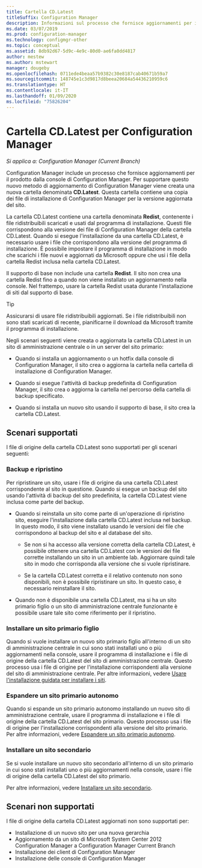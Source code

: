 ```yaml
---
title: Cartella CD.Latest
titleSuffix: Configuration Manager
description: Informazioni sul processo che fornisce aggiornamenti per il prodotto dalla console di Configuration Manager.
ms.date: 03/07/2019
ms.prod: configuration-manager
ms.technology: configmgr-other
ms.topic: conceptual
ms.assetid: 8db92d67-5d9c-4e9c-80d0-ae6fa0dd4817
author: mestew
ms.author: mstewart
manager: dougeby
ms.openlocfilehash: 0711ede4beaa57b9382c30e8187cab40671b59a7
ms.sourcegitcommit: 148745e1c3d9817d8beea20684a54436210959c6
ms.translationtype: HT
ms.contentlocale: it-IT
ms.lasthandoff: 01/09/2020
ms.locfileid: "75826204"
---
```

# <a name="the-cdlatest-folder-for-configuration-manager"></a>Cartella CD.Latest per Configuration Manager

*Si applica a: Configuration Manager (Current Branch)*

Configuration Manager include un processo che fornisce aggiornamenti per il prodotto dalla console di Configuration Manager. Per supportare questo nuovo metodo di aggiornamento di Configuration Manager viene creata una nuova cartella denominata **CD.Latest**. Questa cartella contiene una copia dei file di installazione di Configuration Manager per la versione aggiornata del sito.  

La cartella CD.Latest contiene una cartella denominata **Redist**, contenente i file ridistribuibili scaricati e usati dal programma di installazione. Questi file corrispondono alla versione dei file di Configuration Manager della cartella CD.Latest. Quando si esegue l'installazione da una cartella CD.Latest, è necessario usare i file che corrispondono alla versione del programma di installazione. È possibile impostare il programma di installazione in modo che scarichi i file nuovi e aggiornati da Microsoft oppure che usi i file della cartella Redist inclusa nella cartella CD.Latest.

Il supporto di base non include una cartella **Redist**. Il sito non crea una cartella Redist fino a quando non viene installato un aggiornamento nella console. Nel frattempo, usare la cartella Redist usata durante l'installazione di siti dal supporto di base.  

> [!TIP]  
> Assicurarsi di usare file ridistribuibili aggiornati. Se i file ridistribuibili non sono stati scaricati di recente, pianificarne il download da Microsoft tramite il programma di installazione.   

Negli scenari seguenti viene creata o aggiornata la cartella CD.Latest in un sito di amministrazione centrale o in un server del sito primario:  

- Quando si installa un aggiornamento o un hotfix dalla console di Configuration Manager, il sito crea o aggiorna la cartella nella cartella di installazione di Configuration Manager.  

- Quando si esegue l'attività di backup predefinita di Configuration Manager, il sito crea o aggiorna la cartella nel percorso della cartella di backup specificato.  

- Quando si installa un nuovo sito usando il supporto di base, il sito crea la cartella CD.Latest.


## <a name="supported-scenarios"></a>Scenari supportati

I file di origine della cartella CD.Latest sono supportati per gli scenari seguenti:  

### <a name="backup-and-recovery"></a>Backup e ripristino
Per ripristinare un sito, usare i file di origine da una cartella CD.Latest corrispondente al sito in questione. Quando si esegue un backup del sito usando l'attività di backup del sito predefinita, la cartella CD.Latest viene inclusa come parte del backup.

- Quando si reinstalla un sito come parte di un'operazione di ripristino sito, eseguire l'installazione dalla cartella CD.Latest inclusa nel backup. In questo modo, il sito viene installato usando le versioni dei file che corrispondono al backup del sito e al database del sito.  

    - Se non si ha accesso alla versione corretta della cartella CD.Latest, è possibile ottenere una cartella CD.Latest con le versioni dei file corrette installando un sito in un ambiente lab. Aggiornare quindi tale sito in modo che corrisponda alla versione che si vuole ripristinare.  

    - Se la cartella CD.Latest corretta e il relativo contenuto non sono disponibili, non è possibile ripristinare un sito. In questo caso, è necessario reinstallare il sito.  

- Quando non è disponibile una cartella CD.Latest, ma si ha un sito primario figlio o un sito di amministrazione centrale funzionante è possibile usare tale sito come riferimento per il ripristino.  

### <a name="install-a-child-primary-site"></a>Installare un sito primario figlio
Quando si vuole installare un nuovo sito primario figlio all'interno di un sito di amministrazione centrale in cui sono stati installati uno o più aggiornamenti nella console, usare il programma di installazione e i file di origine della cartella CD.Latest del sito di amministrazione centrale. Questo processo usa i file di origine per l'installazione corrispondenti alla versione del sito di amministrazione centrale. Per altre informazioni, vedere [Usare l'installazione guidata per installare i siti](/sccm/core/servers/deploy/install/use-the-setup-wizard-to-install-sites).  

### <a name="expand-a-stand-alone-primary-site"></a>Espandere un sito primario autonomo
Quando si espande un sito primario autonomo installando un nuovo sito di amministrazione centrale, usare il programma di installazione e i file di origine della cartella CD.Latest del sito primario. Questo processo usa i file di origine per l'installazione corrispondenti alla versione del sito primario. Per altre informazioni, vedere [Espandere un sito primario autonomo](/sccm/core/servers/deploy/install/use-the-setup-wizard-to-install-sites#bkmk_expand).

### <a name="install-a-secondary-site"></a>Installare un sito secondario
<!-- SCCMDocs-pr issue #3164 -->
Se si vuole installare un nuovo sito secondario all'interno di un sito primario in cui sono stati installati uno o più aggiornamenti nella console, usare i file di origine della cartella CD.Latest del sito primario. 

Per altre informazioni, vedere [Installare un sito secondario](/sccm/core/servers/deploy/install/use-the-setup-wizard-to-install-sites#bkmk_secondary). 


## <a name="unsupported-scenarios"></a>Scenari non supportati

I file di origine della cartella CD.Latest aggiornati non sono supportati per:  

- Installazione di un nuovo sito per una nuova gerarchia  
- Aggiornamento da un sito di Microsoft System Center 2012 Configuration Manager a Configuration Manager Current Branch
- Installazione dei client di Configuration Manager
- Installazione delle console di Configuration Manager

